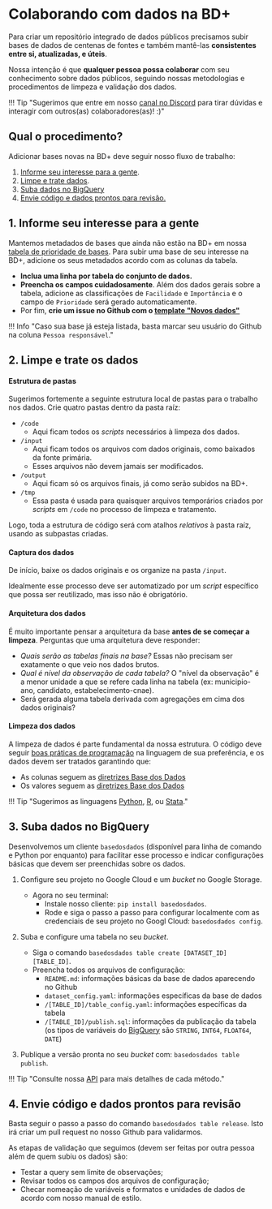 # Colaborando com dados na BD+

Para criar um repositório integrado de dados públicos precisamos subir
bases de dados de centenas de fontes e também mantê-las **consistentes
entre si, atualizadas, e úteis**.

Nossa intenção é que **qualquer pessoa possa colaborar** com seu
conhecimento sobre dados públicos, seguindo nossas metodologias e
procedimentos de limpeza e validação dos dados.

!!! Tip "Sugerimos que entre em nosso [canal no Discord](https://discord.gg/T2nbPNty) para tirar dúvidas e interagir com outros(as) colaboradores(as)! :)"

## Qual o procedimento?

Adicionar bases novas na BD+ deve seguir nosso fluxo de trabalho:

1. [Informe seu interesse para a gente](#1-informe-seu-interesse-para-a-gente).
3. [Limpe e trate dados](#2-limpe-e-trate-os-dados).
3. [Suba dados no BigQuery](#3-suba-dados-no-bigquery)
4. [Envie código e dados prontos para revisão.](#4-envie-codigo-e-dados-prontos-para-revisao) 

## 1. Informe seu interesse para a gente

Mantemos metadados de bases que ainda não estão na BD+ em nossa
[tabela de prioridade de bases](https://docs.google.com/spreadsheets/d/1jnmmG4V6Ugh_-lhVSMIVu_EaL05y1dX9Y0YW8G8e_Wo/edit?usp=sharing).
Para subir uma base de seu interesse na BD+, adicione os seus metadados
acordo com as colunas da tabela.

- **Inclua uma linha por tabela do conjunto de dados.**
- **Preencha os campos cuidadosamente**. Além dos dados gerais sobre a
  tabela, adicione as classificações de `Facilidade` e `Importância` e o
  campo de `Prioridade` será gerado automaticamente.
- Por fim, **crie um issue no Github com o [template "Novos dados"](https://github.com/basedosdados/mais/issues/new?assignees=&labels=data&template=br_novos_dados.md&title=Base%3A+%3Cadd+nome%2C+ex%3A+Censo+Escolar+INEP%3E)**

!!! Info "Caso sua base já esteja listada, basta marcar seu usuário do Github na coluna `Pessoa responsável`."

## 2. Limpe e trate os dados

#### Estrutura de pastas

Sugerimos fortemente a seguinte estrutura local de pastas para o trabalho nos dados. Crie quatro pastas dentro da pasta raíz:

- `/code`
    - Aqui ficam todos os _scripts_ necessários à limpeza dos dados.
- `/input`
    - Aqui ficam todos os arquivos com dados originais, como baixados da fonte primária.
    - Esses arquivos não devem jamais ser modificados.
- `/output`
    - Aqui ficam só os arquivos finais, já como serão subidos na BD+.
- `/tmp`
    - Essa pasta é usada para quaisquer arquivos temporários criados por _scripts_ em `/code` no processo de limpeza e tratamento.

Logo, toda a estrutura de código será com atalhos _relativos_ à pasta raíz, usando as subpastas criadas.

#### Captura dos dados

De início, baixe os dados originais e os organize na pasta `/input`.

Idealmente esse processo deve ser automatizado por um _script_ específico que possa ser reutilizado, mas isso não é obrigatório.

#### Arquitetura dos dados

É muito importante pensar a arquitetura da base **antes de se começar a
limpeza**. Perguntas que uma arquitetura deve responder:

- *Quais serão as tabelas finais na base?* Essas não precisam ser exatamente o que veio nos dados brutos.
- *Qual é nível da observação de cada tabela?* O "nível da observação" é
  a menor unidade a que se refere cada linha na tabela (ex: municipio-ano, candidato,
  estabelecimento-cnae).
- Será gerada alguma tabela derivada com agregações em cima dos dados originais?

#### Limpeza dos dados

A limpeza de dados é parte fundamental da nossa estrutura. O código deve seguir [boas práticas de
programação](https://en.wikipedia.org/wiki/Best_coding_practices) na
linguagem de sua preferência, e os dados devem ser tratados garantindo
que:

- As colunas seguem as [diretrizes Base dos Dados](/style_namind_columns)
- Os valores seguem as [diretrizes Base dos Dados](/style_data)

!!! Tip "Sugerimos as linguagens [Python](https://www.python.org/), [R](https://www.r-project.org/), ou [Stata](https://www.stata.com/)."


## 3. Suba dados no BigQuery

Desenvolvemos um cliente `basedosdados` (disponível para linha de
comando e Python por enquanto) para facilitar esse processo e indicar
configurações básicas que devem ser preenchidas sobre os dados.

1. Configure seu projeto no Google Cloud e um _bucket_ no Google Storage.
    - Agora no seu terminal:
        - Instale nosso cliente: `pip install basedosdados`.
        - Rode e siga o passo a passo para configurar localmente com as credenciais de seu projeto no Googl Cloud: `basedosdados config`.

2. Suba e configure uma tabela no seu _bucket_.
    - Siga o comando `basedosdados table create [DATASET_ID] [TABLE_ID]`.
    - Preencha todos os arquivos de configuração:
        - `README.md`: informações básicas da base de dados aparecendo no Github
        - `dataset_config.yaml`: informações específicas da base de dados
        - `/[TABLE_ID]/table_config.yaml`: informações específicas da tabela
        - `/[TABLE_ID]/publish.sql`: informações da publicação da tabela (os tipos de variáveis do [BigQuery](https://cloud.google.com/bigquery/docs/reference/standard-sql/data-types) são `STRING`, `INT64`, `FLOAT64`, `DATE`)

3. Publique a versão pronta no seu _bucket_ com: `basedosdados table publish`.

!!! Tip "Consulte nossa [API](/cli_reference_api) para mais detalhes de cada método."

## 4. Envie código e dados prontos para revisão

Basta seguir o passo a passo do comando `basedosdados table release`. Isto irá criar um pull request no nosso Github para validarmos.

As etapas de validação que seguimos (devem ser feitas por outra pessoa além de quem subiu os dados) são:

- Testar a query sem limite de observações;
- Revisar todos os campos dos arquivos de configuração;
- Checar nomeação de variáveis e formatos e unidades de dados de acordo com nosso manual de estilo.
